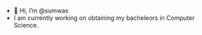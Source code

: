 - 👋 Hi, I’m @sumwas
- I am currently working on obtaining my bacheleors in Computer Science. 

<!---
sumwas/sumwas is a ✨ special ✨ repository because its `README.md` (this file) appears on your GitHub profile.
You can click the Preview link to take a look at your changes.
--->

